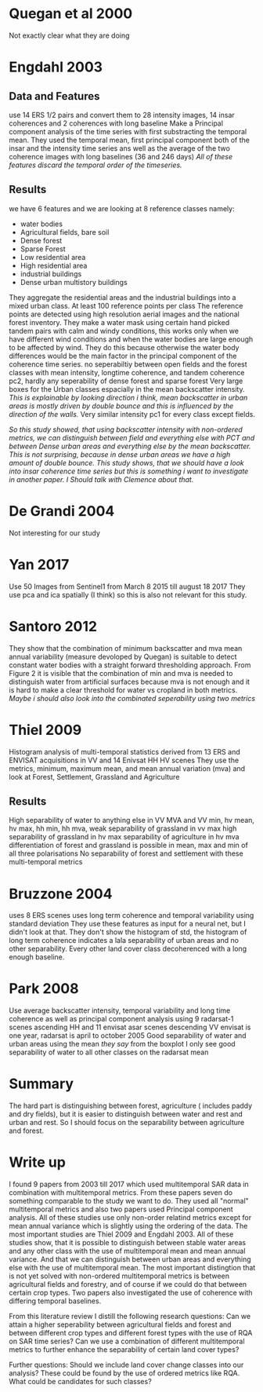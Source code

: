# Quegan et al 2000
Not exactly clear what they are doing

# Engdahl 2003
## Data and Features
use 14 ERS 1/2 pairs and convert them to 28 intensity images, 14 insar coherences and 2 coherences with long baseline
Make a Principal component analysis of the time series with first substracting the temporal mean.
They used the temporal mean, first principal component both of the insar and the intensity time series
ans well as the average of the two coherence images with long baselines (36 and 246 days)
*All of these features discard the temporal order of the timeseries.*

## Results

we have 6 features and we are looking at 8 reference classes namely:
- water bodies
- Agricultural fields, bare soil
- Dense forest
- Sparse Forest
- Low residential area
- High residential area
- industrial buildings
- Dense urban multistory buildings


They aggregate the residential areas and the industrial buildings into a mixed urban class.
At least 100 reference points per class
The reference points are detected using high resolution aerial images and the national forest inventory.
They make a water mask using certain hand picked tandem pairs with calm and windy conditions, this works only when we have different wind conditions and when the water bodies are large enough to be affected by wind.
They do this because otherwise the water body differences would be the main factor in the principal component of the coherence time series.
no seperabiltiy between open fields and the forest classes with mean intensity, longtime coherence, and tandem coherence pc2, hardly any seperability of dense forest and sparse forest
Very large boxes for the Urban classes espacially in the mean backscatter intensity. *This is explainable by looking direction i think, mean backscatter in urban areas is mostly driven by double bounce and this is influenced by the direction of the walls.*
Very similar intensity pc1 for every class except fields.

*So this study showed, that using backscatter intensity with non-ordered metrics, we can distinguish between field and everything else with PCT and between Dense urban areas and everything else by the mean backscatter.
This is not surprising, because in dense urban areas we have a high amount of double bounce. This study shows, that we should have a look into insar coherence time series but this is something i want to investigate in another paper. I Should talk with Clemence about that.*

# De Grandi 2004
Not interesting for our study

# Yan 2017

Use 50 Images from Sentinel1 from March 8 2015 till august 18 2017
They use pca and ica spatially (I think) so this is also not relevant for this study.

# Santoro 2012
They show that the combination of minimum backscatter and mva mean annual variability (measure devoloped by Quegan) is suitable to detect constant water bodies with a straight forward thresholding approach.
From Figure 2 it is visible that the combination of min and mva is needed to distinguish water from artificial surfaces because mva is not enough and it is hard to make a clear threshold for water vs cropland in both metrics.
*Maybe i should also look into the combinated seperability using two metrics*

# Thiel 2009
Histogram analysis of multi-temporal statistics derived from 13 ERS and ENVISAT acquisitions in VV and 14 Enivsat HH HV scenes
They use the metrics, minimum, maximum mean, and mean annual variation (mva)
and look at Forest, Settlement, Grassland and Agriculture

## Results
High separability of water to anything else in VV MVA and VV min, hv mean, hv max, hh min, hh mva,
weak separability of grassland in vv max
high separability of grassland in hv max
separability of agriculture in hv mva
differentiation of forest and grassland is possible in mean, max and min of all three polarisations
No separability of forest and settlement with these multi-temporal metrics


# Bruzzone 2004
uses 8 ERS scenes
uses long term coherence and temporal variability using standard deviation
They use these features as input for a neural net, but I didn't look at that.
They don't show the histogram of std, the histogram of long term coherence indicates a lala separability of urban areas and no other separability.
Every other land cover class decoherenced with a long enough baseline.


# Park 2008
Use average backscatter intensity, temporal variability and long time coherence
as well as principal component analysis
using 9 radarsat-1 scenes ascending  HH and 11 envisat asar scenes descending VV
envisat is one year, radarsat is april to october 2005
Good separability of water and urban areas using the mean *they say* from the boxplot I only see good separability of water to all other classes on the radarsat mean


# Summary
The hard part is distinguishing between forest, agriculture ( includes paddy and dry fields),
but it is easier to distinguish between water and rest and urban and rest.
So I should focus on the separability between agriculture and forest.

# Write up
I found 9 papers from 2003 till 2017 which used multitemporal SAR data in combination with multitemporal metrics.
From these papers seven do something comparable to the study we want to do. 
They used all "normal" multitemporal metrics and also two papers used Principal component analysis. 
All of these studies use only non-order relatind metrics except for mean annual variance which is slightly using the ordering of the data.
The most important studies are Thiel 2009 and Engdahl 2003.
All of these studies show, that it is possible to distinguish between stable water areas and any other class with the use of multitemporal mean and mean annual variance. 
And that we can distinguish between urban areas and everything else with the use of multitemporal mean.
The most important distingtion that is not yet solved with non-ordered multitemporal metrics is between agricultural fields and forestry, and of course if we could do that between certain crop types. 
Two papers also investigated the use of coherence with differing temporal baselines. 

From this literature review I distill the following research questions:
Can we attain a higher seperability between agricultural fields and forest and between different crop types and different forest types with the use of RQA on SAR time series?
Can we use a combination of different multitemporal metrics to further enhance the separability of certain land cover types?

Further questions:
Should we include land cover change classes into our analysis? 
These could be found by the use of ordered metrics like RQA.
What could be candidates for such classes?
